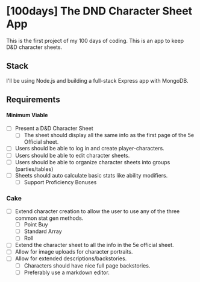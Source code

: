 # [100days] The DND Character Sheet App

This is the first project of my 100 days of coding.
This is an app to keep D&D character sheets.

## Stack

I'll be using Node.js and building a full-stack Express app with MongoDB.

## Requirements

#### Minimum Viable

-  [ ] Present a D&D Character Sheet
   -  [ ] The sheet should display all the same info as the first page of the 5e Official sheet.
-  [ ] Users should be able to log in and create player-characters.
-  [ ] Users should be able to edit character sheets.
-  [ ] Users should be able to organize character sheets into groups (parties/tables)
-  [ ] Sheets should auto calculate basic stats like ability modifiers.
   -  [ ] Support Proficiency Bonuses

### Cake

-  [ ] Extend character creation to allow the user to use any of the three common stat gen methods.
   -  [ ] Point Buy
   -  [ ] Standard Array
   -  [ ] Roll
-  [ ] Extend the character sheet to all the info in the 5e official sheet.
-  [ ] Allow for image uploads for character portraits.
-  [ ] Allow for extended descriptions/backstories.
   -  [ ] Characters should have nice full page backstories.
   -  [ ] Preferably use a markdown editor.
